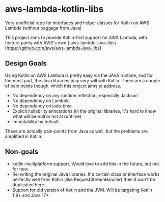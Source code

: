 # aws-lambda-kotlin-libs

Very unofficial repo for interfaces and helper classes for Kotlin on AWS Lambda (without baggage from Java)

This project aims to provide Kotlin-first support for AWS Lambda, with feature parity with AWS's own (
aws-lambda-java-libs)[https://github.com/aws/aws-lambda-java-libs]

## Design Goals

Using Kotlin on AWS Lambda is pretty easy via the JAVA runtime, and for the most part, the Java libraries play very will
with Kotlin.
There are a couple of pain points though, which this project aims to address.

* No dependency on any runtime reflection, especially Jackson
* No dependency on Lombok
* No dependency on joda-time
* Explicit nullability annotations (in the original libraries, it's hard to know what will be null or not at runtime)
* Immutability by default.

These are actually pain-points from Java as well, but the problems are amplified in Kotlin.

## Non-goals

* kotlin-multiplatform support. Would love to add this in the future, but not for now.
* Re-writing the original Java libraries. If a certain class or interface works perfectly well from Kotlin (like
  RequestStreamHandler) then it won't be duplicated here.
* Support for old version of Kotlin and the JVM. Will be targeting Kotlin 1.9+ and Java 17+
